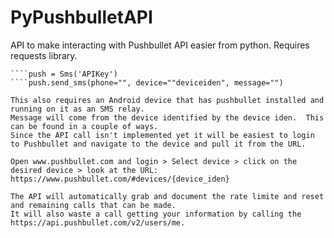 # PyPushbulletAPI
API to make interacting with Pushbullet API easier from python.
Requires requests library.

````from Pushbullet import Sms
````push = Sms('APIKey')
````push.send_sms(phone="", device=""deviceiden", message="")

This also requires an Android device that has pushbullet installed and running on it as an SMS relay.  
Message will come from the device identified by the device iden.  This can be found in a couple of ways.
Since the API call isn't implemented yet it will be easiest to login to Pushbullet and navigate to the device and pull it from the URL.

Open www.pushbullet.com and login > Select device > click on the desired device > look at the URL:      https://www.pushbullet.com/#devices/{device_iden}

The API will automatically grab and document the rate limite and reset and remaining calls that can be made.
It will also waste a call getting your information by calling the https://api.pushbullet.com/v2/users/me.
